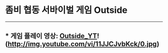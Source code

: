 # 좀비 협동 서바이벌 게임 Outside

* * *

## * 게임 플레이 영상: [Outside_YT](https://www.youtube.com/watch?v=11JJCJvbKck)!(http://img.youtube.com/vi/11JJCJvbKck/0.jpg)
